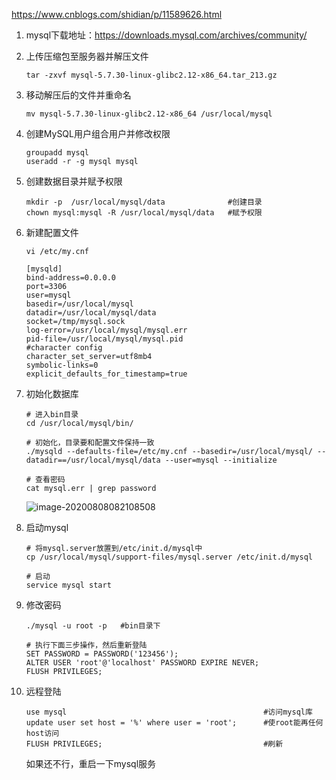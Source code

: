 https://www.cnblogs.com/shidian/p/11589626.html

1. mysql下载地址：https://downloads.mysql.com/archives/community/

2. 上传压缩包至服务器并解压文件

   ```
   tar -zxvf mysql-5.7.30-linux-glibc2.12-x86_64.tar_213.gz
   ```

3. 移动解压后的文件并重命名

   ```
   mv mysql-5.7.30-linux-glibc2.12-x86_64 /usr/local/mysql
   ```

4. 创建MySQL用户组合用户并修改权限

   ```
   groupadd mysql
   useradd -r -g mysql mysql
   ```

5. 创建数据目录并赋予权限

   ```
   mkdir -p  /usr/local/mysql/data              #创建目录
   chown mysql:mysql -R /usr/local/mysql/data   #赋予权限
   ```

6. 新建配置文件

   ```
   vi /etc/my.cnf
   
   [mysqld]
   bind-address=0.0.0.0
   port=3306
   user=mysql
   basedir=/usr/local/mysql
   datadir=/usr/local/mysql/data
   socket=/tmp/mysql.sock
   log-error=/usr/local/mysql/mysql.err
   pid-file=/usr/local/mysql/mysql.pid
   #character config
   character_set_server=utf8mb4
   symbolic-links=0
   explicit_defaults_for_timestamp=true
   ```

7. 初始化数据库

   ```
   # 进入bin目录
   cd /usr/local/mysql/bin/
   
   # 初始化，目录要和配置文件保持一致
   ./mysqld --defaults-file=/etc/my.cnf --basedir=/usr/local/mysql/ --datadir==/usr/local/mysql/data --user=mysql --initialize
   
   # 查看密码
   cat mysql.err | grep password
   ```

   ![image-20200808082108508](https://yeyangshu-picgo.oss-cn-shanghai.aliyuncs.com/img/image-20200808082108508.png)

8. 启动mysql

   ```
   # 将mysql.server放置到/etc/init.d/mysql中
   cp /usr/local/mysql/support-files/mysql.server /etc/init.d/mysql
   
   # 启动
   service mysql start
   ```

9. 修改密码

   ```
   ./mysql -u root -p   #bin目录下
   
   # 执行下面三步操作，然后重新登陆
   SET PASSWORD = PASSWORD('123456');
   ALTER USER 'root'@'localhost' PASSWORD EXPIRE NEVER;
   FLUSH PRIVILEGES;
   ```

10. 远程登陆

    ```
    use mysql                                            #访问mysql库
    update user set host = '%' where user = 'root';      #使root能再任何host访问
    FLUSH PRIVILEGES;                                    #刷新
    ```

    如果还不行，重启一下mysql服务

    

